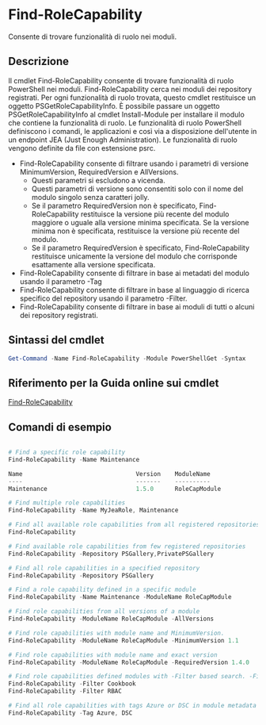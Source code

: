 # Find-RoleCapability

Consente di trovare funzionalità di ruolo nei moduli.

## Descrizione
Il cmdlet Find-RoleCapability consente di trovare funzionalità di ruolo PowerShell nei moduli. Find-RoleCapability cerca nei moduli dei repository registrati. Per ogni funzionalità di ruolo trovata, questo cmdlet restituisce un oggetto PSGetRoleCapabilityInfo. È possibile passare un oggetto PSGetRoleCapabilityInfo al cmdlet Install-Module per installare il modulo che contiene la funzionalità di ruolo.
Le funzionalità di ruolo PowerShell definiscono i comandi, le applicazioni e così via a disposizione dell'utente in un endpoint JEA (Just Enough Administration). Le funzionalità di ruolo vengono definite da file con estensione psrc.

- Find-RoleCapability consente di filtrare usando i parametri di versione MinimumVersion, RequiredVersion e AllVersions.
  - Questi parametri si escludono a vicenda.
  - Questi parametri di versione sono consentiti solo con il nome del modulo singolo senza caratteri jolly.
  - Se il parametro RequiredVersion non è specificato, Find-RoleCapability restituisce la versione più recente del modulo maggiore o uguale alla versione minima specificata. Se la versione minima non è specificata, restituisce la versione più recente del modulo.
  - Se il parametro RequiredVersion è specificato, Find-RoleCapability restituisce unicamente la versione del modulo che corrisponde esattamente alla versione specificata.
- Find-RoleCapability consente di filtrare in base ai metadati del modulo usando il parametro -Tag
- Find-RoleCapability consente di filtrare in base al linguaggio di ricerca specifico del repository usando il parametro -Filter.
- Find-RoleCapability consente di filtrare in base ai moduli di tutti o alcuni dei repository registrati.

## Sintassi del cmdlet
```powershell
Get-Command -Name Find-RoleCapability -Module PowerShellGet -Syntax
```

## Riferimento per la Guida online sui cmdlet

[Find-RoleCapability](http://go.microsoft.com/fwlink/?LinkId=718029)

## Comandi di esempio
```powershell

# Find a specific role capability
Find-RoleCapability -Name Maintenance

Name                                Version    ModuleName                          Repository
----                                -------    ----------                          ----------
Maintenance                         1.5.0      RoleCapModule                       PrivatePSGallery

# Find multiple role capabilities
Find-RoleCapability -Name MyJeaRole, Maintenance

# Find all available role capabilities from all registered repositories
Find-RoleCapability

# Find available role capabilities from few registered repositories
Find-RoleCapability -Repository PSGallery,PrivatePSGallery

# Find all role capabilities in a specified repository
Find-RoleCapability -Repository PSGallery

# Find a role capability defined in a specific module
Find-RoleCapability -Name Maintenance -ModuleName RoleCapModule

# Find role capabilities from all versions of a module
Find-RoleCapability -ModuleName RoleCapModule -AllVersions

# Find role capabilities with module name and MinimumVersion.
Find-RoleCapability -ModuleName RoleCapModule -MinimumVersion 1.1

# Find role capabilities with module name and exact version
Find-RoleCapability -ModuleName RoleCapModule -RequiredVersion 1.4.0

# Find role capabilities defined modules with -Filter based search. -Filter searches in description and module names
Find-RoleCapability -Filter Cookbook
Find-RoleCapability -Filter RBAC

# Find all role capabilities with tags Azure or DSC in module metadata
Find-RoleCapability -Tag Azure, DSC

```

<!--HONumber=Aug16_HO3-->


